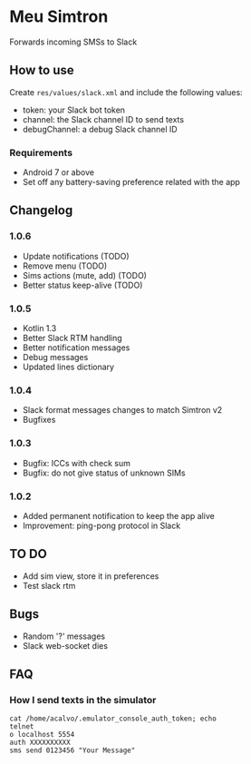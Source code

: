 # Meu Simtron
Forwards incoming SMSs to Slack

## How to use
Create `res/values/slack.xml` and include the following values:
 * token: your Slack bot token
 * channel: the Slack channel ID to send texts
 * debugChannel: a debug Slack channel ID
 
### Requirements
 * Android 7 or above
 * Set off any battery-saving preference related with the app
 
## Changelog
### 1.0.6
 * Update notifications (TODO)
 * Remove menu (TODO)
 * Sims actions (mute, add) (TODO)
 * Better status keep-alive (TODO)

### 1.0.5
 * Kotlin 1.3
 * Better Slack RTM handling
 * Better notification messages
 * Debug messages
 * Updated lines dictionary

### 1.0.4
 * Slack format messages changes to match Simtron v2
 * Bugfixes

### 1.0.3
 * Bugfix: ICCs with check sum
 * Bugfix: do not give status of unknown SIMs

### 1.0.2
 * Added permanent notification to keep the app alive
 * Improvement: ping-pong protocol in Slack

## TO DO
 * Add sim view, store it in preferences
 * Test slack rtm

## Bugs
 * Random '?' messages
 * Slack web-socket dies


## FAQ
### How I send texts in the simulator
```
cat /home/acalvo/.emulator_console_auth_token; echo
telnet
o localhost 5554
auth XXXXXXXXXX
sms send 0123456 "Your Message"
```